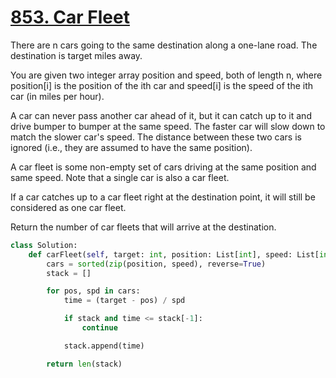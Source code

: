 # [853. Car Fleet](https://leetcode.com/problems/car-fleet/description/)

There are n cars going to the same destination along a one-lane road. The destination is target miles away.

You are given two integer array position and speed, both of length n, where position[i] is the position of the ith car and speed[i] is the speed of the ith car (in miles per hour).

A car can never pass another car ahead of it, but it can catch up to it and drive bumper to bumper at the same speed. The faster car will slow down to match the slower car's speed. The distance between these two cars is ignored (i.e., they are assumed to have the same position).

A car fleet is some non-empty set of cars driving at the same position and same speed. Note that a single car is also a car fleet.

If a car catches up to a car fleet right at the destination point, it will still be considered as one car fleet.

Return the number of car fleets that will arrive at the destination.

```py
class Solution:
    def carFleet(self, target: int, position: List[int], speed: List[int]) -> int:
        cars = sorted(zip(position, speed), reverse=True)
        stack = []

        for pos, spd in cars:
            time = (target - pos) / spd

            if stack and time <= stack[-1]:
                continue

            stack.append(time)

        return len(stack)
```
